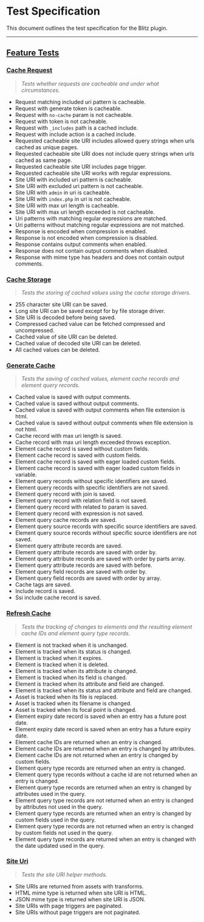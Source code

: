 # Test Specification

This document outlines the test specification for the Blitz plugin.

---

## [Feature Tests](pest/Feature)

### [Cache Request](pest/Feature/CacheRequestTest.php)

> _Tests whether requests are cacheable and under what circumstances._

- Request matching included uri pattern is cacheable.
- Request with generate token is cacheable.
- Request with `no-cache` param is not cacheable.
- Request with token is not cacheable.
- Request with `_includes` path is a cached include.
- Request with include action is a cached include.
- Requested cacheable site URI includes allowed query strings when urls cached as unique pages.
- Requested cacheable site URI does not include query strings when urls cached as same page.
- Requested cacheable site URI includes page trigger.
- Requested cacheable site URI works with regular expressions.
- Site URI with included uri pattern is cacheable.
- Site URI with excluded uri pattern is not cacheable.
- Site URI with `admin` in uri is cacheable.
- Site URI with `index.php` in uri is not cacheable.
- Site URI with max uri length is cacheable.
- Site URI with max uri length exceeded is not cacheable.
- Uri patterns with matching regular expressions are matched.
- Uri patterns without matching regular expressions are not matched.
- Response is encoded when compression is enabled.
- Response is not encoded when compression is disabled.
- Response contains output comments when enabled.
- Response does not contain output comments when disabled.
- Response with mime type has headers and does not contain output comments.

### [Cache Storage](pest/Feature/CacheStorageTest.php)

> _Tests the storing of cached values using the cache storage drivers._

- 255 character site URI can be saved.
- Long site URI can be saved except for by file storage driver.
- Site URI is decoded before being saved.
- Compressed cached value can be fetched compressed and uncompressed.
- Cached value of site URI can be deleted.
- Cached value of decoded site URI can be deleted.
- All cached values can be deleted.

### [Generate Cache](pest/Feature/GenerateCacheTest.php)

> _Tests the saving of cached values, element cache records and element query records._

- Cached value is saved with output comments.
- Cached value is saved without output comments.
- Cached value is saved with output comments when file extension is html.
- Cached value is saved without output comments when file extension is not html.
- Cache record with max uri length is saved.
- Cache record with max uri length exceeded throws exception.
- Element cache record is saved without custom fields.
- Element cache record is saved with custom fields.
- Element cache record is saved with eager loaded custom fields.
- Element cache record is saved with eager loaded custom fields in variable.
- Element query records without specific identifiers are saved.
- Element query records with specific identifiers are not saved.
- Element query record with join is saved.
- Element query record with relation field is not saved.
- Element query record with related to param is saved.
- Element query record with expression is not saved.
- Element query cache records are saved.
- Element query source records with specific source identifiers are saved.
- Element query source records without specific source identifiers are not saved.
- Element query attribute records are saved.
- Element query attribute records are saved with order by.
- Element query attribute records are saved with order by parts array.
- Element query attribute records are saved with before.
- Element query field records are saved with order by.
- Element query field records are saved with order by array.
- Cache tags are saved.
- Include record is saved.
- Ssi include cache record is saved.

### [Refresh Cache](pest/Feature/RefreshCacheTest.php)

> _Tests the tracking of changes to elements and the resulting element cache IDs and element query type records._

- Element is not tracked when it is unchanged.
- Element is tracked when its status is changed.
- Element is tracked when it expires.
- Element is tracked when it is deleted.
- Element is tracked when its attribute is changed.
- Element is tracked when its field is changed.
- Element is tracked when its attribute and field are changed.
- Element is tracked when its status and attribute and field are changed.
- Asset is tracked when its file is replaced.
- Asset is tracked when its filename is changed.
- Asset is tracked when its focal point is changed.
- Element expiry date record is saved when an entry has a future post date.
- Element expiry date record is saved when an entry has a future expiry date.
- Element cache IDs are returned when an entry is changed.
- Element cache IDs are returned when an entry is changed by attributes.
- Element cache IDs are not returned when an entry is changed by custom fields.
- Element query type records are returned when an entry is changed.
- Element query type records without a cache id are not returned when an entry is changed.
- Element query type records are returned when an entry is changed by attributes used in the query.
- Element query type records are not returned when an entry is changed by attributes not used in the query.
- Element query type records are returned when an entry is changed by custom fields used in the query.
- Element query type records are not returned when an entry is changed by custom fields not used in the query.
- Element query type records are returned when an entry is changed with the date updated used in the query.

### [Site Uri](pest/Feature/SiteUriTest.php)

> _Tests the site URI helper methods._

- Site URIs are returned from assets with transforms.
- HTML mime type is returned when site URI is HTML.
- JSON mime type is returned when site URI is JSON.
- Site URIs with page triggers are paginated.
- Site URIs without page triggers are not paginated.
